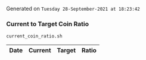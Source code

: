 Generated on `Tuesday 28-September-2021 at 18:23:42`

### Current to Target Coin Ratio
`current_coin_ratio.sh`

Date|Current|Target|Ratio
---|---|---|---
